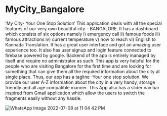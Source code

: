 # MyCity_Bangalore
‘My City- Your One Stop Solution’ This application deals with all the special features of our very
own beautiful city – BANGALORE. It has a dashboard which consists of six options namely i)
emergency call ii) famous foods iii) famous attractions iv) current temperature v) how to reach
vi) English to Kannada Translation. It has a great user interface and got an amazing user
experience too. It also has user signup and login feature connected to firebase powered by google.
Backend of the app is entirely managed by itself and require no administrator as such. This app is
very helpful for the people who are visiting Bangalore for the first time and are looking for
something that can give them all the required information about the city at single place. Thus, our
app has a tagline -Your one stop solution. We provide our user A-Z information about the city in
a very handy, storage friendly and all age compatible manner. This App also has a slider nav bar
inspired from Gmail application which allow the users to switch the fragments easily without any
hassle. 

![WhatsApp Image 2022-07-08 at 11 04 42 PM](https://user-images.githubusercontent.com/90666871/178128760-74b3411b-cdc2-40ef-a91a-a3cb5ea8654c.jpeg)
